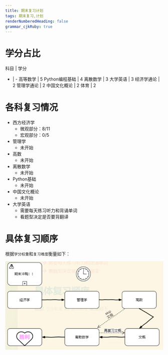 ```yaml
---
title: 期末复习计划
tags: 期末复习,计划
renderNumberedHeading: false
grammar_cjkRuby: true
---
```



# 学分占比

科目  | 学分
 - | -
高等数学  | 5
Python编程基础  | 4
离散数学 | 3
大学英语 | 3
经济学通论 | 2
管理学通论 | 2
中国文化概论 | 2
体育 | 2
# 各科复习情况
 - 西方经济学
	 - 微观部分：8/11
	 - 宏观部分：0/5
- 管理学
	-	未开始
- 高数
	- 未开始
- 离散数学
	- 未开始
- Python基础
	- 未开始
- 中国文化概论
	- 未开始
- 大学英语
	-	需要每天练习听力和背诵单词
	-	看题型决定是否要背翻译

# 具体复习顺序
根据`学分权重`和`复习难度`衡量如下：

![阔爱的流程图~](./images/1589811669338.png)